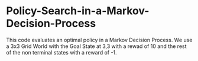 # Policy-Search-in-a-Markov-Decision-Process
This code evaluates an optimal policy in a Markov Decision Process. We use a 3x3 Grid World with the Goal State at 3,3 with a rewad of 10 and the rest of the non terminal states with a reward of -1.
